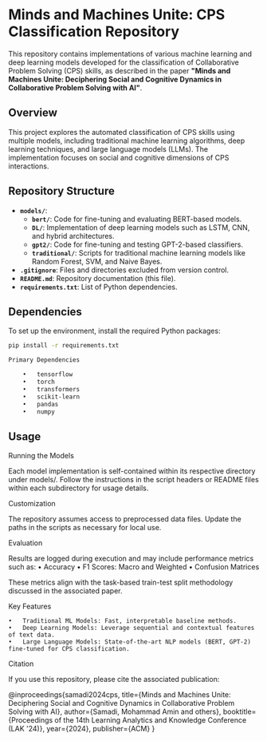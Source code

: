 # Minds and Machines Unite: CPS Classification Repository

This repository contains implementations of various machine learning and deep learning models developed for the classification of Collaborative Problem Solving (CPS) skills, as described in the paper **"Minds and Machines Unite: Deciphering Social and Cognitive Dynamics in Collaborative Problem Solving with AI"**.

## Overview

This project explores the automated classification of CPS skills using multiple models, including traditional machine learning algorithms, deep learning techniques, and large language models (LLMs). The implementation focuses on social and cognitive dimensions of CPS interactions.

## Repository Structure

- **`models/`**:
  - **`bert/`**: Code for fine-tuning and evaluating BERT-based models.
  - **`DL/`**: Implementation of deep learning models such as LSTM, CNN, and hybrid architectures.
  - **`gpt2/`**: Code for fine-tuning and testing GPT-2-based classifiers.
  - **`traditional/`**: Scripts for traditional machine learning models like Random Forest, SVM, and Naive Bayes.
- **`.gitignore`**: Files and directories excluded from version control.
- **`README.md`**: Repository documentation (this file).
- **`requirements.txt`**: List of Python dependencies.

## Dependencies

To set up the environment, install the required Python packages:

```bash
pip install -r requirements.txt

Primary Dependencies

	•	tensorflow
	•	torch
	•	transformers
	•	scikit-learn
	•	pandas
	•	numpy
```

## Usage

Running the Models

Each model implementation is self-contained within its respective directory under models/. Follow the instructions in the script headers or README files within each subdirectory for usage details.

Customization

The repository assumes access to preprocessed data files. Update the paths in the scripts as necessary for local use.

Evaluation

Results are logged during execution and may include performance metrics such as:
	•	Accuracy
	•	F1 Scores: Macro and Weighted
	•	Confusion Matrices

These metrics align with the task-based train-test split methodology discussed in the associated paper.

Key Features

	•	Traditional ML Models: Fast, interpretable baseline methods.
	•	Deep Learning Models: Leverage sequential and contextual features of text data.
	•	Large Language Models: State-of-the-art NLP models (BERT, GPT-2) fine-tuned for CPS classification.

Citation

If you use this repository, please cite the associated publication:

@inproceedings{samadi2024cps,
  title={Minds and Machines Unite: Deciphering Social and Cognitive Dynamics in Collaborative Problem Solving with AI},
  author={Samadi, Mohammad Amin and others},
  booktitle={Proceedings of the 14th Learning Analytics and Knowledge Conference (LAK '24)},
  year={2024},
  publisher={ACM}
}
